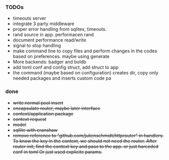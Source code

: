 ### TODOs

- timeouts server 
- integrate 3 party middleware
- proper error handling from sqlitex, timeouts.
- rand source in app. performacen rand
- document performance read/write 
- signal to stop handling
- make command line to copy files and perform changes in the codes based on preferences. maybe using generate
- More backends: badger and boldb
- add toml conf and config struct, add struct to app
- the command (maybe based on configuration) creates dir, copy only needed packages and inserts custom code pa

### done

- ~~write normal pool insert~~
- ~~encapsulate router, maybe later interface~~
- ~~context/application package~~
- ~~context request~~
- ~~model~~
- ~~sqllite with cranshaw~~
- ~~remove reference to "github.com/julienschmidt/httprouter" in handlers. To
  know the key in the context, we should not need the router. After router
  init, find the context key and pass to the app. or just harcoded conf in toml
  Or just used explicite params.~~
